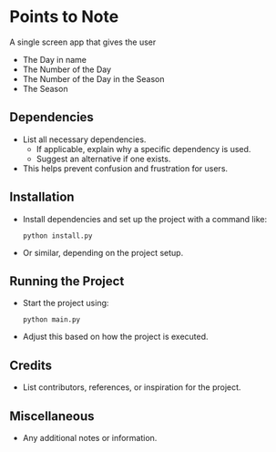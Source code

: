 # Points to Note

A single screen app that gives the user
- The Day in name
- The Number of the Day 
- The Number of the Day in the Season 
- The Season

## Dependencies

- List all necessary dependencies.
  - If applicable, explain why a specific dependency is used.
  - Suggest an alternative if one exists.
- This helps prevent confusion and frustration for users.

## Installation

- Install dependencies and set up the project with a command like:
  ```
  python install.py
  ```
- Or similar, depending on the project setup.

## Running the Project

- Start the project using:
  ```
  python main.py
  ```
- Adjust this based on how the project is executed.

## Credits

- List contributors, references, or inspiration for the project.

## Miscellaneous

- Any additional notes or information.

